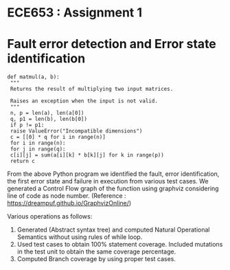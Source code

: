 # ECE653 : Assignment 1

# Fault error detection and Error state identification  
```  
def matmul(a, b):
 """  
 Returns the result of multiplying two input matrices.  
  
 Raises an exception when the input is not valid.  
 """  
 n, p = len(a), len(a[0])  
 q, p1 = len(b), len(b[0])  
 if p != p1:  
 raise ValueError("Incompatible dimensions")  
 c = [[0] * q for i in range(n)]  
 for i in range(n):  
 for j in range(q):  
 c[i][j] = sum(a[i][k] * b[k][j] for k in range(p))  
 return c  
 ```

 From the above Python program we identified the fault, error identification, the first error state and failure in execution from various test cases.
 We generated a Control Flow graph of the function using graphviz considering line of code as node number. (Reference : https://dreampuf.github.io/GraphvizOnline/)  

   Various operations as follows:
   1. Generated (Abstract syntax tree) and computed Natural Operational Semantics without using rules of while loop.
   2. Used test cases to obtain 100% statement coverage. Included mutations in the test unit to obtain the same coverage percentage.
   3. Computed Branch coverage by using proper test cases.
